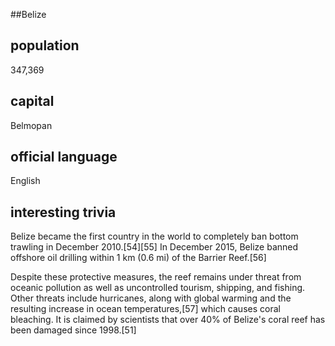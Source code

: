 ##Belize
## population
347,369 


## capital
Belmopan

 
## official language 
English


## interesting trivia
Belize became the first country in the world to completely ban bottom trawling in December 2010.[54][55] In December 2015, Belize banned offshore oil drilling within 1 km (0.6 mi) of the Barrier Reef.[56]

Despite these protective measures, the reef remains under threat from oceanic pollution as well as uncontrolled tourism, shipping, and fishing. Other threats include hurricanes, along with global warming and the resulting increase in ocean temperatures,[57] which causes coral bleaching. It is claimed by scientists that over 40% of Belize's coral reef has been damaged since 1998.[51]



